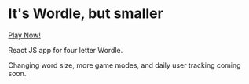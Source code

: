 # It's Wordle, but smaller

[Play Now!](www.ianwhite.app)

React JS app for four letter Wordle. 

Changing word size, more game modes, and daily user tracking coming soon. 

